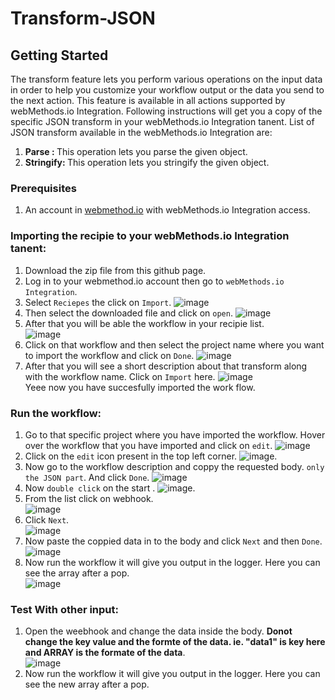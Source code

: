 # Transform-JSON

## Getting Started
The transform feature lets you perform various operations on the input data in order to help you customize your workflow output or the data you send to the next action. This feature is available in all actions supported by webMethods.io Integration. 
Following instructions will get you a copy of the specific JSON transform in your webMethods.io Integration tanent.
List of JSON transform available in the webMethods.io Integration are:
1. <b> Parse : </b>This operation lets you parse the given object.
2. <b> Stringify: </b>This operation lets you stringify the given object.

### Prerequisites
1. An account in [webmethod.io](https://www.softwareag.cloud/site/product/webmethods-io-integration.html) with webMethods.io Integration access.

### Importing the recipie to your webMethods.io Integration tanent:
1. Download the zip file from this github page.
2. Log in to your webmethod.io account then go to `webMethods.io Integration`.
3. Select `Reciepes` the click on `Import`.
![image](https://user-images.githubusercontent.com/60179170/88805095-5d798500-d1cc-11ea-97de-dec146247ecc.png)
4. Then select the downloaded file and click on `open`.
![image](https://user-images.githubusercontent.com/60179170/88805410-bea15880-d1cc-11ea-8d57-a8358062d9af.png)
5. After that you will be able the workflow in your recipie list.<br/>
![image](https://user-images.githubusercontent.com/60179170/88805561-edb7ca00-d1cc-11ea-8c06-dbdab76b5f98.png)
6. Click on that workflow and then select the project name where you want to import the workflow and click on `Done`.
![image](https://user-images.githubusercontent.com/60179170/88805882-5737d880-d1cd-11ea-8414-17324e86dcd6.png)
7. After that you will see a short description about that transform along with the workflow name. Click on `Import` here.
![image](https://user-images.githubusercontent.com/60179170/88806053-88b0a400-d1cd-11ea-9a1d-13b57b3e2701.png)<br/>
Yeee now you have succesfully imported the work flow.

### Run the workflow:
1. Go to that specific project where you have imported the workflow. Hover over the workflow that you have imported and click on `edit`.
![image](https://user-images.githubusercontent.com/60179170/88806770-77b46280-d1ce-11ea-9ed1-5b61d2960d22.png)
2. Click on the `edit` icon present in the top left corner.
![image](https://user-images.githubusercontent.com/60179170/88808530-a29fb600-d1d0-11ea-90e1-d4efeebfe853.png).
3. Now go to the workflow description and coppy the requested body. `only the JSON part`. And click `Done`.
![image](https://user-images.githubusercontent.com/60179170/88809028-3d989000-d1d1-11ea-87ba-307e143f01df.png)
4. Now `double click` on the start .
![image](https://user-images.githubusercontent.com/60179170/88809305-9700bf00-d1d1-11ea-91a2-235dfaf46578.png).
5. From the list click on webhook.<br/>
![image](https://user-images.githubusercontent.com/60179170/88810663-49855180-d1d3-11ea-914e-09f501278c2f.png)
6. Click `Next`.<br/>
![image](https://user-images.githubusercontent.com/60179170/88910377-05995780-d27a-11ea-99cc-b472dac0f0ef.png)
7. Now paste the coppied data in to the body and click `Next` and then `Done`.
![image](https://user-images.githubusercontent.com/60179170/88810882-8d785680-d1d3-11ea-9c79-02d5d5f3be73.png)
8. Now run the workflow it will give you output in the logger. Here you can see the array after a pop.<br/>
![image](https://user-images.githubusercontent.com/60179170/88811238-efd15700-d1d3-11ea-94f2-a9446973d50e.png)

### Test With other input:
1. Open the weebhook and change the data inside the body. <b> Donot change the key value and the formte of the data. ie. "data1" is key here and ARRAY is the formate of the data</b>.<br/>
![image](https://user-images.githubusercontent.com/60179170/88911225-2dd58600-d27b-11ea-9d87-7f148a217e19.png)
2.  Now run the workflow it will give you output in the logger. Here you can see the new array after a pop.<br/>

